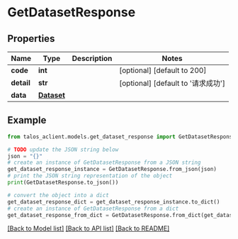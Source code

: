 # GetDatasetResponse


## Properties

Name | Type | Description | Notes
------------ | ------------- | ------------- | -------------
**code** | **int** |  | [optional] [default to 200]
**detail** | **str** |  | [optional] [default to '请求成功']
**data** | [**Dataset**](Dataset.md) |  | 

## Example

```python
from talos_aclient.models.get_dataset_response import GetDatasetResponse

# TODO update the JSON string below
json = "{}"
# create an instance of GetDatasetResponse from a JSON string
get_dataset_response_instance = GetDatasetResponse.from_json(json)
# print the JSON string representation of the object
print(GetDatasetResponse.to_json())

# convert the object into a dict
get_dataset_response_dict = get_dataset_response_instance.to_dict()
# create an instance of GetDatasetResponse from a dict
get_dataset_response_from_dict = GetDatasetResponse.from_dict(get_dataset_response_dict)
```
[[Back to Model list]](../README.md#documentation-for-models) [[Back to API list]](../README.md#documentation-for-api-endpoints) [[Back to README]](../README.md)


